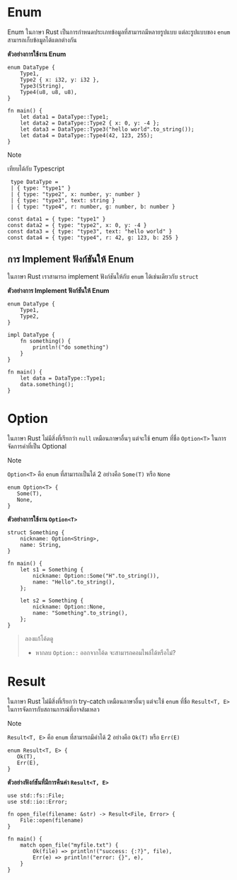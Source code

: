 # Enum

Enum ในภาษา Rust เป็นการกำหนดประเภทข้อมูลที่สามารถมีหลายรูปแบบ แต่ละรูปแบบของ `enum` สามารถเก็บข้อมูลได้แตกต่างกัน

**ตัวอย่างการใช้งาน Enum**

```rust, editable
enum DataType {
    Type1,
    Type2 { x: i32, y: i32 },
    Type3(String),
    Type4(u8, u8, u8),
}

fn main() {
    let data1 = DataType::Type1;
    let data2 = DataType::Type2 { x: 0, y: -4 };
    let data3 = DataType::Type3("hello world".to_string());
    let data4 = DataType::Type4(42, 123, 255);
}
```

> [!NOTE]
> เทียบได้กับ Typescript
>
> ```
>  type DataType = 
>  | { type: "type1" } 
>  | { type: "type2", x: number, y: number } 
>  | { type: "type3", text: string } 
>  | { type: "type4", r: number, g: number, b: number }
>
> const data1 = { type: "type1" }
> const data2 = { type: "type2", x: 0, y: -4 }
> const data3 = { type: "type3", text: "hello world" }
> const data4 = { type: "type4", r: 42, g: 123, b: 255 }
> ```

## การ Implement ฟังก์ชันให้ Enum

ในภาษา Rust เราสามารถ implement ฟังก์ชันให้กับ `enum` ได้เช่นเดียวกับ `struct`

**ตัวอย่างการ Implement ฟังก์ชันให้ Enum**

```rust, editable
enum DataType {
    Type1,
    Type2,
}

impl DataType {
    fn something() {
        println!("do something")
    }
}

fn main() {
    let data = DataType::Type1;
    data.something();
}
```

# Option<T>

ในภาษา Rust ไม่มีสิ่งที่เรียกว่า `null` เหมือนภาษาอื่นๆ แต่จะใช้ enum ที่ชื่อ `Option<T>` ในการจัดการค่าที่เป็น Optional

> [!NOTE]
> `Option<T>` คือ `enum` ที่สามารถเป็นได้ 2 อย่างคือ `Some(T)` หรือ `None`
>
> ```
> enum Option<T> {
>    Some(T),
>    None,   
> }
> ```

**ตัวอย่างการใช้งาน `Option<T>`**

```rust, editable
struct Something {
    nickname: Option<String>,
    name: String,
}

fn main() {
    let s1 = Something {
        nickname: Option::Some("H".to_string()),
        name: "Hello".to_string(),
    };

    let s2 = Something {
        nickname: Option::None,
        name: "Something".to_string(),
    };
}
```

> ลองแก้โค้ดดู
>
> - หากลบ `Option::` ออกจากโค้ด จะสามารถคอมไพล์ได้หรือไม่?

# Result

ในภาษา Rust ไม่มีสิ่งที่เรียกว่า try-catch เหมือนภาษาอื่นๆ แต่จะใช้ `enum` ที่ชื่อ `Result<T, E>` ในการจัดการกับสถานการณ์ที่อาจล้มเหลว

> [!NOTE]
> `Result<T, E>` คือ `enum` ที่สามารถมีค่าได้ 2 อย่างคือ `Ok(T)` หรือ `Err(E)`
>
> ```
> enum Result<T, E> {
>    Ok(T),
>    Err(E),   
> }
> ```

**ตัวอย่างฟังก์ชันที่มีการคืนค่า `Result<T, E>`**

```
use std::fs::File;
use std::io::Error;

fn open_file(filename: &str) -> Result<File, Error> {
    File::open(filename)
}

fn main() {
    match open_file("myfile.txt") {
        Ok(file) => println!("success: {:?}", file),
        Err(e) => println!("error: {}", e),
    }
}
```
